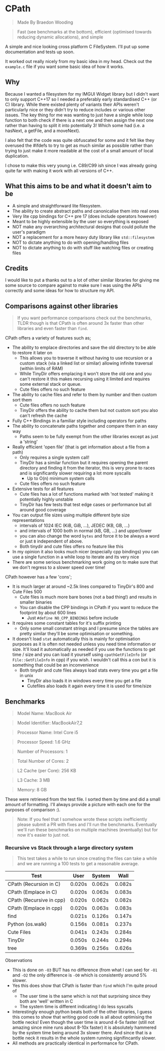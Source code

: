 # CPath

> Made By Braedon Wooding

> Fast (see benchmarks at the bottom), efficient (optimised towards reducing dynamic allocations), and simple

A simple and nice looking cross platform C FileSystem.  I'll put up some documentation and tests up soon.

It worked out really nicely from my basic idea in my head.  Check out the `example.c` file if you want some basic idea of how it works.

## Why

Because I wanted a filesystem for my IMGUI Widget library but I didn't want to only support C++17 so I needed a preferably early standardised C++ (or C) library.  While there existed plenty of variants their APIs weren't particularly nice or they didn't try to reduce includes or various other issues.  The key thing for me was wanting to just have a single while loop function to both check if there is a next one and then assign the next one rather than having to split it into potentially 3! Which some had (i.e. a hasNext, a getFile, and a moveNext).

I also felt that the code was quite obfuscated for some and it felt like they overused the #ifdefs to try to get as much similar as possible rather than trying to just make it more readable at the cost of a small amount of local duplication.

I chose to make this very young i.e. C89/C99 ish since I was already going quite far with making it work with all versions of C++.

## What this aims to be and what it doesn't aim to be

- A simple and straightforward lite filesystem.
- The ability to create abstract paths and canonicalise them into real ones
- Very lite cpp bindings for C++ pre 17 (does include operators however)
- Meant to be highly extensible by the user so everything is exposed
- NOT make any overarching architectural designs that could pollute the user's paradigm
- NOT a replacement for a more heavy duty library like `std::filesystem`
- NOT to dictate anything to do with opening/handling files
- NOT to dictate anything to do with stuff like watching files or creating files

## Credits

I would like to put a thanks out to a lot of other similar libraries for giving me some source to compare against to make sure I was using the APIs correctly and some ideas for how to structure my API.

## Comparisons against other libraries

> If you want performance comparisons check out the benchmarks, TLDR though is that CPath is often around 3x faster than other libraries and even faster than `find`.

CPath offers a variety of features such as;

- The ability to emplace directories and save the old directory to be able to restore it later on
  - This allows you to traverse it without having to use recursion or a custom stack (via a linked list or similar) allowing infinite traversal (within limits of RAM)
  - While TinyDir offers emplacing it won't store the old one and you can't restore it this makes recursing using it limited and requires some external stack or queue.
  - Cute files offers no such feature
- The ability to cache files and refer to them by number and then custom sort them
  - Cute files offers no such feature
  - TinyDir offers the ability to cache them but not custom sort you also can't refresh the cache
- Fully C++ Bindings in a familiar style including operators for paths
- The ability to concatenate paths together and compare them in an easy way
  - Paths seem to be fully exempt from the other libraries except as just a 'string'
- Really efficient 'open file' (that is get information about a file from a path)
  - Only requires a single system call!
  - TinyDir has a similar function but it requires opening the parent directory and finding it from the iterator, this is very prone to races and is significantly slower requiring a lot more syscalls
    - Up to O(n) minimum system calls
  - Cute files offers no such feature
- Extensive tests for all features
  - Cute files has a lot of functions marked with 'not tested' making it potentially highly unstable
  - TinyDir has few tests that test edge cases or performance but all around good coverage
- You can output file sizes using multiple different byte size representations
  - intervals of 1024 IEC (KiB, GiB, ...), JEDEC (KB, GB, ...)
  - and intervals of 1000 both in normal (kB, GB, ...) and upper/lower
  - you can also change the word `bytes` and force it to be always a word or just `B` independent of above.
  - Both tinydir and cute files offers no feature like this
- In my opinion it also looks much nicer (especially cpp bindings) you can use a single function in a while loop to iterate and its very nice
- There are some serious benchmarking work going on to make sure that we don't regress to a slower speed over time!

CPath however has a few 'cons';

- It is much larger at around ~2.5k lines compared to TinyDir's 800 and Cute Files 500
  - Cute files is much more bare bones (not a bad thing!) and results in smaller binaries
  - You can disable the CPP bindings in CPath if you want to reduce the footprint by about 600 lines
    - Just `#define NO_CPP_BINDINGS` before include
- It requires some constant tables for it's suffix printing
  - Only some small constant strings and I presume since the tables are pretty similar they'll be some optimisation or something.
- It doesn't load `stat` automatically this is mainly for optimisation purposes as it is often not needed unless you need time information or size.  It'll load it automatically as needed if you use the functions to get time / size and you can load it yourself using `cpathGetFileInfo` (or `File::GetFileInfo` in cpp) if you wish.  I wouldn't call this a con but it is something that could be an inconvenience
  - Both tinydir and cute files always load stats every time you get a file in unix
    - TinyDir also loads it in windows every time you get a file
    - Cutefiles also loads it again every time it is used for time/size

## Benchmarks

> Model Name: MacBook Air

> Model Identifier: MacBookAir7,2

> Processor Name: Intel Core i5

> Processor Speed: 1.6 GHz

> Number of Processors: 1

> Total Number of Cores: 2

> L2 Cache (per Core): 256 KB

> L3 Cache: 3 MB

> Memory: 8 GB

These were retrieved from the test file.  I sorted them by time and did a small amount of formatting.  I'll always provide a picture with each one for the purposes of comparison :).

> Note: If you feel that I somehow wrote these scripts inefficiently please submit a PR with fixes and I'll run the benchmarks.  Eventually we'll run these benchmarks on multiple machines (eventually) but for now it's easier to just not.

### Recursive vs Stack through a large directory system

> This test takes a while to run since creating the files can take a while and we are running a 100 tests to get a reasonable average.

| Test                     | User   | System | Wall   |
| ------------------------ | ------ | ------ | ------ |
| CPath (Recursion in C)   | 0.020s | 0.062s | 0.082s |
| CPath (Emplace in C)     | 0.020s | 0.063s | 0.083s |
| CPath (Recursive in cpp) | 0.020s | 0.062s | 0.082s |
| CPath (Emplace in cpp)   | 0.020s | 0.063s | 0.083s |
| find                     | 0.021s | 0.126s | 0.147s |
| Python (os.walk)         | 0.156s | 0.081s | 0.237s |
| Cute Files               | 0.041s | 0.243s | 0.284s |
| TinyDir                  | 0.050s | 0.244s | 0.294s |
| tree                     | 0.369s | 0.256s | 0.626s |

Observations

- This is done on `-O3` BUT has no difference (from what I can see) for `-O1` and `-O2` the only difference is `-O0` which is consistently around 5% slower.
- Yes this does show that CPath is faster than `find` which I'm quite proud of
  - The user time is the same which is not that surprising since they both are 'well' written in C
  - The system time is different indicating I do less syscalls
- Interestingly enough python beats both of the other libraries, I guess this comes to show that writing good code is all about optimising the bottle necks!  Even though the user time is around 4-5x faster (still not amazing since mine runs about 8-10x faster) it is absolutely hammered by the system time being around 3x slower there.  And since that is a bottle neck it results in the whole system running signifincantly slower.
- All methods are practically identical in performance for CPath.
